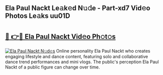 ## Ela Paul Nackt Le𝚊k𝚎d N𝚞𝚍e - Part-xd7 Vid𝚎o Photos Le𝚊ks uu01D

# <h2><a href="http://fb6r1i.evod.top/?m=Ela+Paul+Nackt">🔗 👉🔴 Ela Paul Nackt Vid𝚎o Ph𝚘t𝚘s</a></h2>

[![Ela Paul Nackt N𝚞d𝚎s](https://i.imgur.com/8V9OHl7.gif)](http://fb6r1i.evod.top/?m=Ela+Paul+Nackt)
Online personality Ela Paul Nackt who creates engaging lifestyle and dance content, featuring solo and collaborative dance trend performances and mini vlogs. The public's perception Ela Paul Nackt of a public figure can change over time. 
